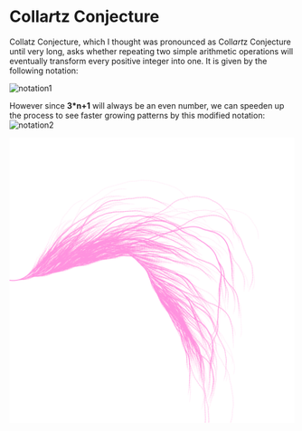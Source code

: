 # Colla*r*tz Conjecture


Collatz Conjecture, which I thought was pronounced as Coll*art*z Conjecture until very long, asks whether repeating two simple arithmetic operations will eventually transform every positive integer into one. It is given by the following notation:

![notation1](https://wikimedia.org/api/rest_v1/media/math/render/svg/ec22031bdc2a1ab2e4effe47ae75a836e7dea459)

However since **3*n+1** will always be an even number, we can speeden up the process to see faster growing patterns by this modified notation:
![notation2](https://wikimedia.org/api/rest_v1/media/math/render/svg/ae238aa62598cce67c57371012b818b65d1ad6e3)


![collatz_conjecture](https://github.com/faizanraza09/introToIM/blob/main/Feb8/collatz.png)
